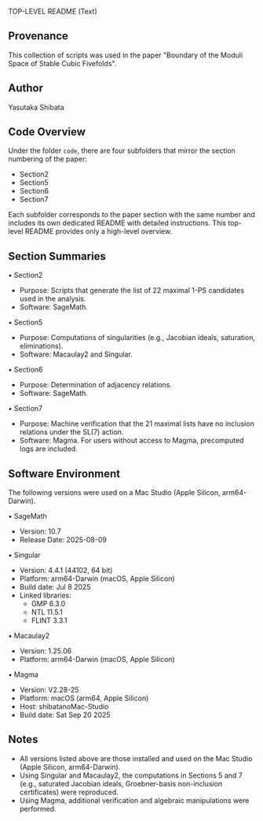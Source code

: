 TOP-LEVEL README (Text)

Provenance
----------
This collection of scripts was used in the paper "Boundary of the Moduli Space of Stable Cubic Fivefolds".

Author
------
Yasutaka Shibata

Code Overview
-------------
Under the folder `code`, there are four subfolders that mirror the section numbering of the paper:
  - Section2
  - Section5
  - Section6
  - Section7

Each subfolder corresponds to the paper section with the same number and includes its own dedicated README with detailed instructions. This top-level README provides only a high-level overview.

Section Summaries
-----------------
• Section2
  - Purpose: Scripts that generate the list of 22 maximal 1-PS candidates used in the analysis.
  - Software: SageMath.

• Section5
  - Purpose: Computations of singularities (e.g., Jacobian ideals, saturation, eliminations).
  - Software: Macaulay2 and Singular.

• Section6
  - Purpose: Determination of adjacency relations.
  - Software: SageMath.

• Section7
  - Purpose: Machine verification that the 21 maximal lists have no inclusion relations under the SL(7) action.
  - Software: Magma. For users without access to Magma, precomputed logs are included.

Software Environment
--------------------
The following versions were used on a Mac Studio (Apple Silicon, arm64-Darwin).

• SageMath
  - Version: 10.7
  - Release Date: 2025-08-09

• Singular
  - Version: 4.4.1 (44102, 64 bit)
  - Platform: arm64-Darwin (macOS, Apple Silicon)
  - Build date: Jul 8 2025
  - Linked libraries:
    - GMP 6.3.0
    - NTL 11.5.1
    - FLINT 3.3.1

• Macaulay2
  - Version: 1.25.06
  - Platform: arm64-Darwin (macOS, Apple Silicon)

• Magma
  - Version: V2.28-25
  - Platform: macOS (arm64, Apple Silicon)
  - Host: shibatanoMac-Studio
  - Build date: Sat Sep 20 2025

Notes
-----
- All versions listed above are those installed and used on the Mac Studio (Apple Silicon, arm64-Darwin).
- Using Singular and Macaulay2, the computations in Sections 5 and 7 (e.g., saturated Jacobian ideals, Groebner-basis non-inclusion certificates) were reproduced.
- Using Magma, additional verification and algebraic manipulations were performed.
